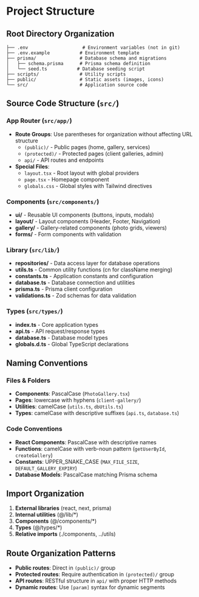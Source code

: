# Project Structure

## Root Directory Organization

```
├── .env                    # Environment variables (not in git)
├── .env.example           # Environment template
├── prisma/                # Database schema and migrations
│   ├── schema.prisma      # Prisma schema definition
│   └── seed.ts           # Database seeding script
├── scripts/               # Utility scripts
├── public/                # Static assets (images, icons)
└── src/                   # Application source code
```

## Source Code Structure (`src/`)

### App Router (`src/app/`)
- **Route Groups**: Use parentheses for organization without affecting URL structure
  - `(public)/` - Public pages (home, gallery, services)
  - `(protected)/` - Protected pages (client galleries, admin)
  - `api/` - API routes and endpoints
- **Special Files**:
  - `layout.tsx` - Root layout with global providers
  - `page.tsx` - Homepage component
  - `globals.css` - Global styles with Tailwind directives

### Components (`src/components/`)
- **ui/** - Reusable UI components (buttons, inputs, modals)
- **layout/** - Layout components (Header, Footer, Navigation)
- **gallery/** - Gallery-related components (photo grids, viewers)
- **forms/** - Form components with validation

### Library (`src/lib/`)
- **repositories/** - Data access layer for database operations
- **utils.ts** - Common utility functions (cn for className merging)
- **constants.ts** - Application constants and configuration
- **database.ts** - Database connection and utilities
- **prisma.ts** - Prisma client configuration
- **validations.ts** - Zod schemas for data validation

### Types (`src/types/`)
- **index.ts** - Core application types
- **api.ts** - API request/response types
- **database.ts** - Database model types
- **globals.d.ts** - Global TypeScript declarations

## Naming Conventions

### Files & Folders
- **Components**: PascalCase (`PhotoGallery.tsx`)
- **Pages**: lowercase with hyphens (`client-gallery/`)
- **Utilities**: camelCase (`utils.ts`, `dbUtils.ts`)
- **Types**: camelCase with descriptive suffixes (`api.ts`, `database.ts`)

### Code Conventions
- **React Components**: PascalCase with descriptive names
- **Functions**: camelCase with verb-noun pattern (`getUserById`, `createGallery`)
- **Constants**: UPPER_SNAKE_CASE (`MAX_FILE_SIZE`, `DEFAULT_GALLERY_EXPIRY`)
- **Database Models**: PascalCase matching Prisma schema

## Import Organization
1. **External libraries** (react, next, prisma)
2. **Internal utilities** (@/lib/*)
3. **Components** (@/components/*)
4. **Types** (@/types/*)
5. **Relative imports** (./components, ../utils)

## Route Organization Patterns
- **Public routes**: Direct in `(public)/` group
- **Protected routes**: Require authentication in `(protected)/` group
- **API routes**: RESTful structure in `api/` with proper HTTP methods
- **Dynamic routes**: Use `[param]` syntax for dynamic segments